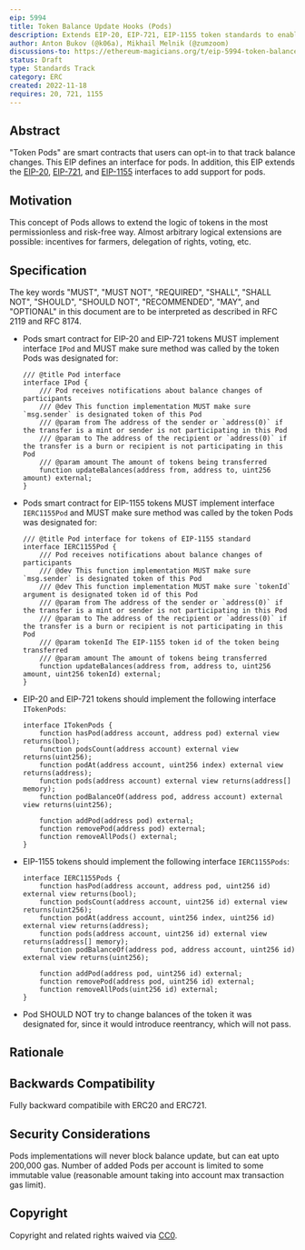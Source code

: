 ```yaml
---
eip: 5994
title: Token Balance Update Hooks (Pods)
description: Extends EIP-20, EIP-721, EIP-1155 token standards to enable opt-in balance tracking by external contracts (Pods)
author: Anton Bukov (@k06a), Mikhail Melnik (@zumzoom)
discussions-to: https://ethereum-magicians.org/t/eip-5994-token-balance-update-hooks-pods-for-erc20-erc721-erc1155/11782
status: Draft
type: Standards Track
category: ERC
created: 2022-11-18
requires: 20, 721, 1155
---
```


## Abstract

"Token Pods" are smart contracts that users can opt-in to that track balance changes. This EIP defines an interface for pods. In addition, this EIP extends the [EIP-20](./eip-20.md), [EIP-721](./eip-721.md), and [EIP-1155](./eip-1155.md) interfaces to add support for pods.

## Motivation

This concept of Pods allows to extend the logic of tokens in the most permissionless and risk-free way. Almost arbitrary logical extensions are possible: incentives for farmers, delegation of rights, voting, etc.

## Specification

The key words "MUST", "MUST NOT", "REQUIRED", "SHALL", "SHALL NOT", "SHOULD", "SHOULD NOT", "RECOMMENDED", "MAY", and "OPTIONAL" in this document are to be interpreted as described in RFC 2119 and RFC 8174.

- Pods smart contract for EIP-20 and EIP-721 tokens MUST implement interface `IPod` and MUST make sure method was called by the token Pods was designated for:
    ```solidity
    /// @title Pod interface
    interface IPod {
        /// Pod receives notifications about balance changes of participants
        /// @dev This function implementation MUST make sure `msg.sender` is designated token of this Pod
        /// @param from The address of the sender or `address(0)` if the transfer is a mint or sender is not participating in this Pod
        /// @param to The address of the recipient or `address(0)` if the transfer is a burn or recipient is not participating in this Pod
        /// @param amount The amount of tokens being transferred
        function updateBalances(address from, address to, uint256 amount) external;
    }
    ```

- Pods smart contract for EIP-1155 tokens MUST implement interface `IERC1155Pod` and MUST make sure method was called by the token Pods was designated for:
    ```solidity
    /// @title Pod interface for tokens of EIP-1155 standard
    interface IERC1155Pod {
        /// Pod receives notifications about balance changes of participants
        /// @dev This function implementation MUST make sure `msg.sender` is designated token of this Pod
        /// @dev This function implementation MUST make sure `tokenId` argument is designated token id of this Pod
        /// @param from The address of the sender or `address(0)` if the transfer is a mint or sender is not participating in this Pod
        /// @param to The address of the recipient or `address(0)` if the transfer is a burn or recipient is not participating in this Pod
        /// @param tokenId The EIP-1155 token id of the token being transferred
        /// @param amount The amount of tokens being transferred
        function updateBalances(address from, address to, uint256 amount, uint256 tokenId) external;
    }
    ```

- EIP-20 and EIP-721 tokens should implement the following interface `ITokenPods`:
    ```solidity
    interface ITokenPods {
        function hasPod(address account, address pod) external view returns(bool);
        function podsCount(address account) external view returns(uint256);
        function podAt(address account, uint256 index) external view returns(address);
        function pods(address account) external view returns(address[] memory);
        function podBalanceOf(address pod, address account) external view returns(uint256);

        function addPod(address pod) external;
        function removePod(address pod) external;
        function removeAllPods() external;
    }
    ```

- EIP-1155 tokens should implement the following interface `IERC1155Pods`:
    ```solidity
    interface IERC1155Pods {
        function hasPod(address account, address pod, uint256 id) external view returns(bool);
        function podsCount(address account, uint256 id) external view returns(uint256);
        function podAt(address account, uint256 index, uint256 id) external view returns(address);
        function pods(address account, uint256 id) external view returns(address[] memory);
        function podBalanceOf(address pod, address account, uint256 id) external view returns(uint256);

        function addPod(address pod, uint256 id) external;
        function removePod(address pod, uint256 id) external;
        function removeAllPods(uint256 id) external;
    }
    ```

- Pod SHOULD NOT try to change balances of the token it was designated for, since it would introduce reentrancy, which will not pass.

## Rationale

## Backwards Compatibility

Fully backward compatibile with ERC20 and ERC721.

## Security Considerations

Pods implementations will never block balance update, but can eat upto 200,000 gas. Number of added Pods per account is limited to some immutable value (reasonable amount taking into account max transaction gas limit).

## Copyright

Copyright and related rights waived via [CC0](../LICENSE.md).
